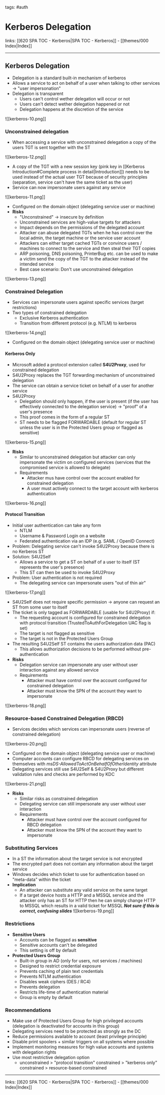 tags: #auth 

# Kerberos Delegation

links: [[620 SPA TOC - Kerberos|SPA TOC - Kerberos]] - [[themes/000 Index|Index]]

---

## Kerberos Delegation

- Delegation is a standard built-in mechanism of kerberos
- Allows a service to act on behalf of a user when talking to other services $\rightarrow$ "user impersonation"
- Delegation is transparent
	- Users can't control wether delegation will occur or not
	- Users can't detect wether delegation happened or not
	- Delegation happens at the discretion of the service

![[kerberos-10.png]]

### Unconstrained delegation

- When accessing a service with unconstrained delegation a copy of the users TGT is sent together with the ST

![[kerberos-12.png]]

- A copy of the TGT with a new session key (pink key in [[Kerberos Introduction#Complete process in detail|Introduction]]) needs to be used instead of the actual user TGT because of security principles (separation, service can't have the same ticket as the user)
- Service can now impersonate users against any service

![[kerberos-11.png]]

- Configured on the domain object (delegating service user or machine)
- **Risks**
	- "Unconstrained" $\rightarrow$ insecure by definition
	- Unconstrained services are high-value targets for attackers
	- Impact depends on the permissions of the delegated account
	- Attacker can abuse delegated TGTs when he has control over the local admin, the target machine or the service user account
	- Attackers can either target cached TGTs or convince users / machines to connect to the service and then steal their TGT copies
	- ARP poisoning, DNS poisoning, PrinterBug etc. can be used to make a victim send the copy of the TGT to the attacker instead of the intended service
	- Best case scenario: Don't use unconstrained delegation

![[kerberos-13.png]]

### Constrained Delegation

- Services can impersonate users against specific services (target restrictions)
- Two types of constrained delegation
	- Exclusive Kerberos authentication
	- Transition from different protocol (e.g. NTLM) to kerberos

![[kerberos-14.png]]

- Configured on the domain object (delegating service user or machine)

#### Kerberos Only

- Microsoft added a protocol extension called **S4U2Proxy**, used for constrained delegation
- S4U2Proxy replaces the TGT forwarding mechanism of unconstrained delegation
- The service can obtain a service ticket on behalf of a user for another service
- S4U2Proxy
	- Delegation should only happen, if the user is present (if the user has effectively connected to the delegation service) $\rightarrow$ "proof" of a user's presence
	- This proof comes in the form of a regular ST
	- ST needs to be flagged FORWARDABLE (default for regular ST unless the user is in the Protected Users group or flagged as sensitive)

![[kerberos-15.png]]

- **Risks**
	- Similar to unconstrained delegation but attacker can only impersonate the victim on configured services (services that the compromised service is allowed to delegate)
	- Requirements
		- Attacker mus have control over the account enabled for constrained delegation
		- A user must actively connect to the target account with kerberos authentication

![[kerberos-16.png]]

#### Protocol Transition

- Initial user authentication can take any form
	- NTLM
	- Username & Password Login on a website
	- Federated authentication via an IDP (e.g. SAML / OpenID Connect)
- Problem: Delegating service can't invoke S4U2Proxy because there is no Kerberos ST
- Solution: S4U2Self
	- Allows a service to get a ST on behalf of a user to itself (ST represents the user's presence)
	- This ST can then be used to invoke S4U2Proxy
- Problem: User authentication is not required
	- The delegating service can impersonate users "out of thin air"

![[kerberos-17.png]]

- S4U2Self does not require specific permission $\rightarrow$ anyone can request an ST from some user to itself
- The ticket is only tagged as FORWARDABLE (usable for S4U2Proxy) if:
	- The requesting account is configured for constrained delegation with protocol transition (TrustedToAuthForDelegation UAC flag is set)
	- The target is not flagged as sensitive
	- The target is not in the Protected Users Group
- The resulting S4U2Self ST contains the users authorization data (PAC)
	- This allows authorization decisions to be performed without pre-authentication
- **Risks**
	- Delegation service can impersonate any user without user interaction against any allowed service
	- Requirements
		- Attacker must have control over the account configured for constrained delegation
		- Attacker must know the SPN of the account they want to impersonate

![[kerberos-18.png]]

### Resource-based Constrained Delegation (RBCD)

- Services decides which services can impersonate users (reverse of constrained delegation)

![[kerberos-20.png]]

- Configured on the domain object (delegating service user or machine)
- Computer accounts can configure RBCD for delegating services on themselves with *msDS-AllowedToActOnBehalfOfOtherIdentity* attribute
- Delegating services still use S4U2Self & S4U2Proxy but different validation rules and checks are performed by KDC

![[kerberos-21.png]]

- **Risks**
	- Similar risks as constrained delegation
	- Delegating service can still impersonate any user without user interaction
	- Requirements
		- Attacker must have control over the account configured for RBCD delegation
		- Attacker must know the SPN of the account they want to impersonate

### Substituting Services

- In a ST the information about the target service is not encrypted
- The encrypted part does not contain any information about the target service
- Windows decides which ticket to use for authentication based on "meta-data" within the ticket
- **Implication**
	- An attacker can substitute any valid service on the same target
	- If a target device hosts a HTTP and a MSSQL service and the attacker only has an ST for HTTP then he can simply change HTTP to MSSQL which results in a valid ticket for MSSQL
***Not sure if this is correct, confusing slides***
![[kerberos-19.png]]

### Restrictions

- **Sensitive Users**
	- Accounts can be flagged as **sensitive**
	- Sensitive accounts can't be delegated
	- This setting is off by default
- **Protected Users Group**
	- Built-in group in AD (only for users, not services / machines)
	- Designed to restrict credential exposure
	- Prevents caching of plain text credentials
	- Prevents NTLM authentication
	- Disables weak ciphers (DES / RC4)
	- Prevents delegation
	- Restricts life-time of authentication material
	- Group is empty by default

### Recommendations

- Make use of Protected Users Group for high privileged accounts (delegation is deactivated for accounts in this group)
- Delegating services need to be protected as strongly as the DC
- Reduce permissions available to account (least privilege principle)
- Disable print spoolers + similar triggers on all systems where possible
- Implement monitoring measures for high value accounts and systems with delegation rights
- Use most restrictive delegation option
	- unconstrained > "protocol transition" constrained > "kerberos only" constrained > resource-based constrained

---
links: [[620 SPA TOC - Kerberos|SPA TOC - Kerberos]] - [[themes/000 Index|Index]]